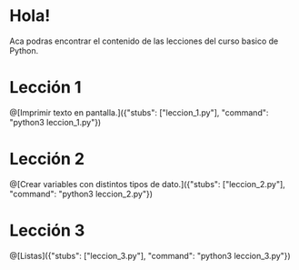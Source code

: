 # Hola!

Aca podras encontrar el contenido de las lecciones del curso basico de Python.

# Lección 1
@[Imprimir texto en pantalla.]({"stubs": ["leccion_1.py"], "command": "python3 leccion_1.py"})

# Lección 2
@[Crear variables con distintos tipos de dato.]({"stubs": ["leccion_2.py"], "command": "python3 leccion_2.py"})

# Lección 3
@[Listas]({"stubs": ["leccion_3.py"], "command": "python3 leccion_3.py"})
